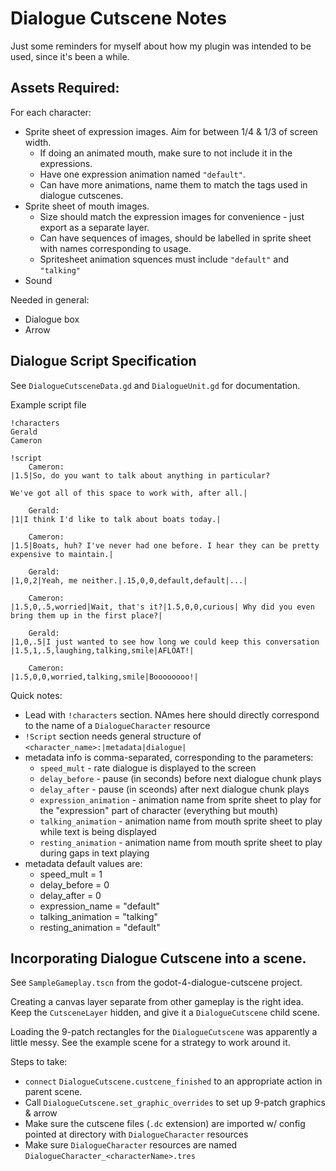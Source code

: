 # Dialogue Cutscene Notes
Just some reminders for myself about how my plugin was intended to be used, since it's been a while.

## Assets Required:
For each character:
* Sprite sheet of expression images. Aim for between 1/4 & 1/3 of screen width.
    * If doing an animated mouth, make sure to not include it in the expressions.
    * Have one expression animation named `"default"`.
    * Can have more animations, name them to match the tags used in dialogue cutscenes.
* Sprite sheet of mouth images. 
    * Size should match the expression images for convenience - just export as a separate layer.
    * Can have sequences of images, should be labelled in sprite sheet with names corresponding to usage.
    * Spritesheet animation squences must include `"default"` and `"talking"`
* Sound

Needed in general:
* Dialogue box
* Arrow

## Dialogue Script Specification
See `DialogueCutsceneData.gd` and `DialogueUnit.gd` for documentation.

Example script file

```
!characters
Gerald
Cameron

!script
    Cameron:
|1.5|So, do you want to talk about anything in particular?

We've got all of this space to work with, after all.|

    Gerald:
|1|I think I'd like to talk about boats today.|

    Cameron:
|1.5|Boats, huh? I've never had one before. I hear they can be pretty expensive to maintain.|

    Gerald:
|1,0,2|Yeah, me neither.|.15,0,0,default,default|...|

    Cameron:
|1.5,0,.5,worried|Wait, that's it?|1.5,0,0,curious| Why did you even bring them up in the first place?|

    Gerald:
|1,0,.5|I just wanted to see how long we could keep this conversation |1.5,1,.5,laughing,talking,smile|AFLOAT!|

    Cameron:
|1.5,0,0,worried,talking,smile|Boooooooo!|
```

Quick notes:
* Lead with `!characters` section. NAmes here should directly correspond to the name of a `DialogueCharacter` resource
* `!Script` section needs general structure of `<character_name>:|metadata|dialogue|`
* metadata info is comma-separated, corresponding to the parameters:
    * `speed_mult` - rate dialogue is displayed to the screen
    * `delay_before` - pause (in seconds) before next dialogue chunk plays
    * `delay_after` - pause (in sceonds) after next dialogue chunk plays
    * `expression_animation` - animation name from sprite sheet to play for the "expression" part of character (everything but mouth)
    * `talking_animation` - animation name from mouth sprite sheet to play while text is being displayed
    * `resting_animation` - animation name from mouth sprite sheet to play during gaps in text playing
* metadata default values are:
    * speed_mult = 1
    * delay_before = 0
    * delay_after = 0
    * expression_name = "default"
    * talking_animation = "talking"
    * resting_animation = "default"

## Incorporating Dialogue Cutscene into a scene.
See `SampleGameplay.tscn` from the godot-4-dialogue-cutscene project.

Creating a canvas layer separate from other gameplay is the right idea. Keep the `CutsceneLayer` hidden,
and give it a `DialogueCutscene` child scene.

Loading the 9-patch rectangles for the `DialogueCutscene` was apparently a little messy. See the 
example scene for a strategy to work around it.

Steps to take:
* `connect` `DialogueCutscene.custcene_finished` to an appropriate action in parent scene.
* Call `DialogueCutscene.set_graphic_overrides` to set up 9-patch graphics & arrow
* Make sure the cutscene files (`.dc` extension) are imported w/ config pointed at directory with 
  `DialogueCharacter` resources
* Make sure `DialogueCharacter` resources are named `DialogueCharacter_<characterName>.tres`